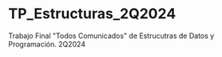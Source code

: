 # TP_Estructuras_2Q2024
 Trabajo Final "Todos Comunicados" de Estrucutras de Datos y Programación. 2Q2024
